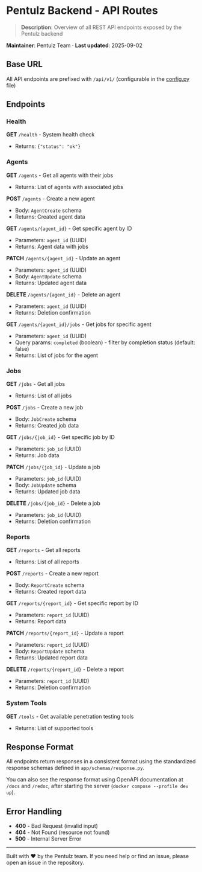 # Pentulz Backend - API Routes

> **Description**: Overview of all REST API endpoints exposed by the Pentulz backend

**Maintainer**: Pentulz Team · **Last updated**: 2025-09-02

## Base URL

All API endpoints are prefixed with `/api/v1/` (configurable in the [config.py](../app/core/config.py) file)

## Endpoints

### Health

**GET** `/health` - System health check
- Returns: `{"status": "ok"}`

### Agents

**GET** `/agents` - Get all agents with their jobs
- Returns: List of agents with associated jobs

**POST** `/agents` - Create a new agent
- Body: `AgentCreate` schema
- Returns: Created agent data

**GET** `/agents/{agent_id}` - Get specific agent by ID
- Parameters: `agent_id` (UUID)
- Returns: Agent data with jobs

**PATCH** `/agents/{agent_id}` - Update an agent
- Parameters: `agent_id` (UUID)
- Body: `AgentUpdate` schema
- Returns: Updated agent data

**DELETE** `/agents/{agent_id}` - Delete an agent
- Parameters: `agent_id` (UUID)
- Returns: Deletion confirmation

**GET** `/agents/{agent_id}/jobs` - Get jobs for specific agent
- Parameters: `agent_id` (UUID)
- Query params: `completed` (boolean) - filter by completion status (default: false)
- Returns: List of jobs for the agent

### Jobs

**GET** `/jobs` - Get all jobs
- Returns: List of all jobs

**POST** `/jobs` - Create a new job
- Body: `JobCreate` schema
- Returns: Created job data

**GET** `/jobs/{job_id}` - Get specific job by ID
- Parameters: `job_id` (UUID)
- Returns: Job data

**PATCH** `/jobs/{job_id}` - Update a job
- Parameters: `job_id` (UUID)
- Body: `JobUpdate` schema
- Returns: Updated job data

**DELETE** `/jobs/{job_id}` - Delete a job
- Parameters: `job_id` (UUID)
- Returns: Deletion confirmation

### Reports

**GET** `/reports` - Get all reports
- Returns: List of all reports

**POST** `/reports` - Create a new report
- Body: `ReportCreate` schema
- Returns: Created report data

**GET** `/reports/{report_id}` - Get specific report by ID
- Parameters: `report_id` (UUID)
- Returns: Report data

**PATCH** `/reports/{report_id}` - Update a report
- Parameters: `report_id` (UUID)
- Body: `ReportUpdate` schema
- Returns: Updated report data

**DELETE** `/reports/{report_id}` - Delete a report
- Parameters: `report_id` (UUID)
- Returns: Deletion confirmation

### System Tools

**GET** `/tools` - Get available penetration testing tools
- Returns: List of supported tools

## Response Format

All endpoints return responses in a consistent format using the standardized response schemas defined in `app/schemas/response.py`.

You can also see the response format using OpenAPI documentation at `/docs` and `/redoc`, after starting the server (`docker compose --profile dev up`).

## Error Handling

- **400** - Bad Request (invalid input)
- **404** - Not Found (resource not found)
- **500** - Internal Server Error

---

Built with ❤️ by the Pentulz team. If you need help or find an issue, please open an issue in the repository.